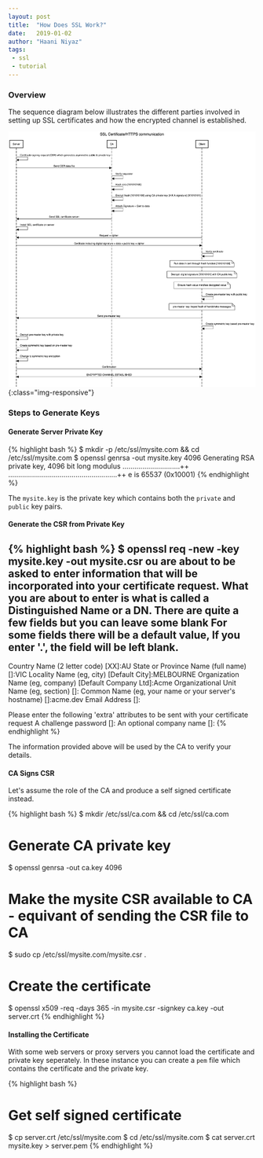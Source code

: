 ```yaml
---
layout: post
title:  "How Does SSL Work?"
date:   2019-01-02
author: "Haani Niyaz"
tags: 
 - ssl
 - tutorial
---
```


### Overview

The sequence diagram below illustrates the different parties involved in setting up SSL certificates and how the encrypted channel is established.

![How Does SSL Work](css/images/how-does-ssl-work.png){:class="img-responsive"}


### Steps to Generate Keys

#### Generate Server Private Key

{% highlight bash %}
$ mkdir -p /etc/ssl/mysite.com && cd /etc/ssl/mysite.com
$ openssl genrsa -out mysite.key 4096
Generating RSA private key, 4096 bit long modulus
.............................++
.......................................................++
e is 65537 (0x10001)
{% endhighlight %}

The `mysite.key` is the private key  which contains both the `private` and `public` key pairs.

#### Generate the CSR from Private Key

{% highlight bash %}
$ openssl req -new -key mysite.key -out mysite.csr
ou are about to be asked to enter information that will be incorporated
into your certificate request.
What you are about to enter is what is called a Distinguished Name or a DN.
There are quite a few fields but you can leave some blank
For some fields there will be a default value,
If you enter '.', the field will be left blank.
-----
Country Name (2 letter code) [XX]:AU
State or Province Name (full name) []:VIC
Locality Name (eg, city) [Default City]:MELBOURNE
Organization Name (eg, company) [Default Company Ltd]:Acme
Organizational Unit Name (eg, section) []:
Common Name (eg, your name or your server's hostname) []:acme.dev
Email Address []:

Please enter the following 'extra' attributes
to be sent with your certificate request
A challenge password []:
An optional company name []:
{% endhighlight %}

The information provided above will be used by the CA to verify your details.


#### CA Signs CSR

Let's assume the role of the CA and produce a self signed certificate instead.

{% highlight bash %}
$ mkdir /etc/ssl/ca.com && cd /etc/ssl/ca.com
# Generate CA private key
$ openssl genrsa -out ca.key 4096
# Make the mysite CSR available to CA - equivant of sending the CSR file to CA
$ sudo cp /etc/ssl/mysite.com/mysite.csr .
# Create the certificate
$ openssl x509 -req -days 365 -in mysite.csr -signkey ca.key -out server.crt
{% endhighlight %}


#### Installing the Certificate

With some web servers or proxy servers you cannot load the certificate and private key seperately. In these instance you can create a `pem` file which contains the certificate and the private key.

{% highlight bash %}
# Get self signed certificate
$ cp server.crt /etc/ssl/mysite.com
$ cd /etc/ssl/mysite.com
$ cat server.crt mysite.key > server.pem
{% endhighlight %}
